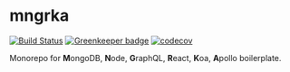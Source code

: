 # mngrka

[![Build Status](https://cloud.drone.io/api/badges/fmenkes/mngrka/status.svg)](https://cloud.drone.io/fmenkes/mngrka) [![Greenkeeper badge](https://badges.greenkeeper.io/fmenkes/mngrka.svg)](https://greenkeeper.io/) [![codecov](https://codecov.io/gh/fmenkes/mngrka/branch/master/graph/badge.svg)](https://codecov.io/gh/fmenkes/mngrka)

Monorepo for **M**ongoDB, **N**ode, **G**raphQL, **R**eact, **K**oa, **A**pollo boilerplate.